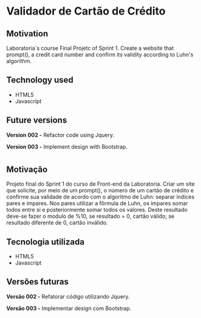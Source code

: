 # Validador de Cartão de Crédito

## Motivation
Laboratoria´s course Final Projetc of Sprint 1. Create a website that prompt(),  a credit card number and confirm its validity according to Luhn's algorithm.

## Technology used
* HTML5
* Javascript


## Future versions
**Version 002 -** Refactor code using Jquery.

**Version 003 -** Implement design with Bootstrap.

#

## Motivação
Projeto final do Sprint 1 do curso de Front-end da Laboratoria. Criar um site que solicite, por meio de um prompt(), o número de um cartão de crédito e confirme sua validade de acordo com o algoritmo de Luhn: separar indices pares e impares. Nos pares utilizar a fôrmula de Luhn, os impares somar todos entre si e posteriormente somar todos os valores. Deste resultado deve-se fazer o modulo de %10, se  resultado = 0, cartão válido; se resultado diferente de 0, cartão inválido.

## Tecnologia utilizada
* HTML5
* Javascript

## Versões futuras
**Versão 002 -** Refatorar código utilizando Jquery.

**Versão 003 -** Implementar design com Bootstrap.

